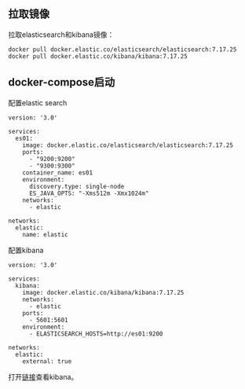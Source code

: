 ## 拉取镜像

拉取elasticsearch和kibana镜像：

```text
docker pull docker.elastic.co/elasticsearch/elasticsearch:7.17.25
docker pull docker.elastic.co/kibana/kibana:7.17.25
```

## docker-compose启动

配置elastic search

```docker-compose
version: '3.0'

services:
  es01:
    image: docker.elastic.co/elasticsearch/elasticsearch:7.17.25
    ports:
      - "9200:9200"
      - "9300:9300"
    container_name: es01
    environment:
      discovery.type: single-node
      ES_JAVA_OPTS: "-Xms512m -Xmx1024m"
    networks:
      - elastic

networks:
  elastic:
    name: elastic

```

配置kibana

```docker-compose
version: '3.0'

services:
  kibana:
    image: docker.elastic.co/kibana/kibana:7.17.25
    networks:
      - elastic
    ports:
      - 5601:5601
    environment:
      - ELASTICSEARCH_HOSTS=http://es01:9200

networks:
  elastic:
    external: true

```

打开[链接](http://localhost:5601)查看kibana。
